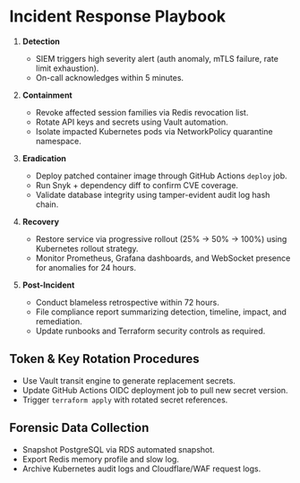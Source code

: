 # Incident Response Playbook

1. **Detection**
   - SIEM triggers high severity alert (auth anomaly, mTLS failure, rate limit exhaustion).
   - On-call acknowledges within 5 minutes.

2. **Containment**
   - Revoke affected session families via Redis revocation list.
   - Rotate API keys and secrets using Vault automation.
   - Isolate impacted Kubernetes pods via NetworkPolicy quarantine namespace.

3. **Eradication**
   - Deploy patched container image through GitHub Actions `deploy` job.
   - Run Snyk + dependency diff to confirm CVE coverage.
   - Validate database integrity using tamper-evident audit log hash chain.

4. **Recovery**
   - Restore service via progressive rollout (25% → 50% → 100%) using Kubernetes rollout strategy.
   - Monitor Prometheus, Grafana dashboards, and WebSocket presence for anomalies for 24 hours.

5. **Post-Incident**
   - Conduct blameless retrospective within 72 hours.
   - File compliance report summarizing detection, timeline, impact, and remediation.
   - Update runbooks and Terraform security controls as required.

## Token & Key Rotation Procedures
- Use Vault transit engine to generate replacement secrets.
- Update GitHub Actions OIDC deployment job to pull new secret version.
- Trigger `terraform apply` with rotated secret references.

## Forensic Data Collection
- Snapshot PostgreSQL via RDS automated snapshot.
- Export Redis memory profile and slow log.
- Archive Kubernetes audit logs and Cloudflare/WAF request logs.
